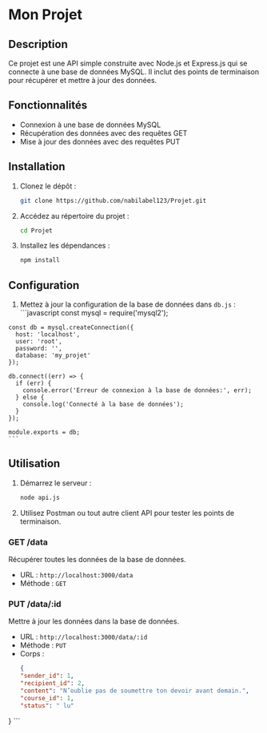 # Mon Projet

## Description
Ce projet est une API simple construite avec Node.js et Express.js qui se connecte à une base de données MySQL. Il inclut des points de terminaison pour récupérer et mettre à jour des données.

## Fonctionnalités
- Connexion à une base de données MySQL
- Récupération des données avec des requêtes GET
- Mise à jour des données avec des requêtes PUT

## Installation

1. Clonez le dépôt :
    ```sh
    git clone https://github.com/nabilabel123/Projet.git
    ```
2. Accédez au répertoire du projet :
    ```sh
    cd Projet
    ```
3. Installez les dépendances :
    ```sh
    npm install
    ```

## Configuration

   1. Mettez à jour la configuration de la base de données dans `db.js` :
    ```javascript
    const mysql = require('mysql2');

    const db = mysql.createConnection({
      host: 'localhost',
      user: 'root',
      password: '',
      database: 'my_projet'
    });

    db.connect((err) => {
      if (err) {
        console.error('Erreur de connexion à la base de données:', err);
      } else {
        console.log('Connecté à la base de données');
      }
    });

    module.exports = db;
    ```

## Utilisation

1. Démarrez le serveur :
    ```sh
    node api.js
    ```

2. Utilisez Postman ou tout autre client API pour tester les points de terminaison.

### GET /data
Récupérer toutes les données de la base de données.
- URL : `http://localhost:3000/data`
- Méthode : `GET`

### PUT /data/:id
Mettre à jour les données dans la base de données.
- URL : `http://localhost:3000/data/:id`
- Méthode : `PUT`
- Corps :
    ```json
    {
  "sender_id": 1,
  "recipient_id": 2,
  "content": "N’oublie pas de soumettre ton devoir avant demain.",
  "course_id": 1,
  "status": " lu"
}
    ```

